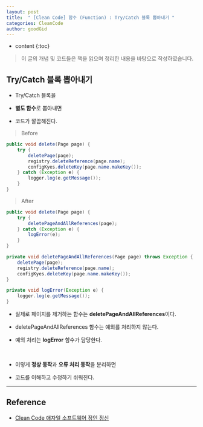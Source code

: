 ```yaml
---
layout: post
title:  " [Clean Code] 함수 (Function) : Try/Catch 블록 뽑아내기 "
categories: CleanCode
author: goodGid
---
```

* content
{:toc}

> 이 글의 개념 및 코드들은 책을 읽으며 정리한 내용을 바탕으로 작성하였습니다.

## Try/Catch 블록 뽑아내기

* Try/Catch 블록을 

* **별도 함수**로 뽑아내면

* 코드가 깔끔해진다.

> Before

``` java
public void delete(Page page) {
    try {
        deletePage(page);
        registry.deleteReference(page.name);
        configKyes.deleteKey(page.name.makeKey());
    } catch (Exception e) {
        logger.log(e.getMessage());
    }
}
```

> After

``` java
public void delete(Page page) {
    try {
        deletePageAndAllReferences(page);
    } catch (Exception e) {
        logError(e);
    }
}
```

``` java
private void deletePageAndAllReferences(Page page) throws Exception {
    deletePage(page);
    registry.deleteReference(page.name);
    configKyes.deleteKey(page.name.makeKey());
}

private void logError(Exception e) {
    logger.log(e.getMessage());
}
```

* 실제로 페이지를 제거하는 함수는 **deletePageAndAllReferences**이다.

* deletePageAndAllReferences 함수는 예외를 처리하지 않는다.

* 예외 처리는 **logError** 함수가 담당한다.

<br>

* 이렇게 **정상 동작**과 **오류 처리 동작**을 분리하면

* 코드를 이해하고 수정하기 쉬워진다.

---

## Reference

* [Clean Code 애자일 소프트웨어 장인 정신](https://book.naver.com/bookdb/book_detail.nhn?bid=7390287)